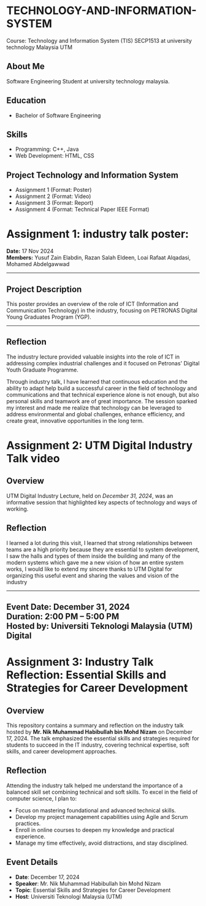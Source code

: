 # TECHNOLOGY-AND-INFORMATION-SYSTEM
Course: Technology and Information System (TIS) SECP1513 at university technology Malaysia UTM
## About Me
Software Engineering Student at university technology malaysia.

## Education
- Bachelor of Software Engineering

## Skills
- Programming: C++, Java
- Web Development: HTML, CSS

## Project Technology and Information System
- Assignment 1 (Format: Poster)
- Assignment 2 (Format: Video) 
- Assignment 3 (Format: Report) 
- Assignment 4 (Format: Technical Paper IEEE Format)

# Assignment 1: industry talk poster: 

**Date:** 17 Nov 2024  
**Members:** Yusuf Zain Elabdin, Razan Salah Eldeen, Loai Rafaat Alqadasi, Mohamed Abdelgawwad  

---

## Project Description  
This poster provides an overview of the role of ICT (Information and Communication Technology) in the industry, focusing on PETRONAS Digital Young Graduates Program (YGP). 

---

## Reflection  
The industry lecture provided valuable insights into the role of ICT in addressing complex industrial challenges and it focused on Petronas' Digital Youth Graduate Programme.  

Through industry talk, I have learned that continuous education and the ability to adapt help build a successful career in the field of technology and communications and that technical experience alone is not enough, but also personal skills and teamwork are of great importance. The session sparked my interest and made me realize that technology can be leveraged to address environmental and global challenges, enhance efficiency, and create great, innovative opportunities in the long term.  

# Assignment 2: UTM Digital Industry Talk video

## Overview
UTM Digital Industry Lecture, held on *December 31, 2024*, was an informative session that highlighted key aspects of technology and ways of working.

## Reflection
I learned a lot during this visit, I learned that strong relationships between teams are a high priority because they are essential to system development, I saw the halls and types of them inside the building and many of the modern systems which gave me a new vision of how an entire system works, I would like to extend my sincere thanks to UTM Digital for organizing this useful event and sharing the values and vision of the industry

---
**Event Date**: December 31, 2024  
**Duration**: 2:00 PM – 5:00 PM  
**Hosted by**: Universiti Teknologi Malaysia (UTM) Digital  
---

# Assignment 3: Industry Talk Reflection: Essential Skills and Strategies for Career Development

## Overview
This repository contains a summary and reflection on the industry talk hosted by **Mr. Nik Muhammad Habibullah bin Mohd Nizam** on December 17, 2024. The talk emphasized the essential skills and strategies required for students to succeed in the IT industry, covering technical expertise, soft skills, and career development approaches.

## Reflection

Attending the industry talk helped me understand the importance of a balanced skill set combining technical and soft skills. To excel in the field of computer science, I plan to:
- Focus on mastering foundational and advanced technical skills.
- Develop my project management capabilities using Agile and Scrum practices.
- Enroll in online courses to deepen my knowledge and practical experience.
- Manage my time effectively, avoid distractions, and stay disciplined.

## Event Details
- **Date**: December 17, 2024  
- **Speaker**: Mr. Nik Muhammad Habibullah bin Mohd Nizam  
- **Topic**: Essential Skills and Strategies for Career Development  
- **Host**: Universiti Teknologi Malaysia (UTM)  


